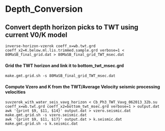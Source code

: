 # Depth_Conversion

## Convert depth horizon picks to TWT using current V0/K model

```
inverse-horizon-vzerok coeff_x=wb.twt.grd coeff_x2=K.below.ml.lis.trimmed.sample.grd verbose=1 < 80MaSB_final_grid.dat > 80MaSB_final_grid_TWT_msec.dat
```
#### Grid the TWT horizon and link it to bottom_twt_msec.grd

```
make.gmt.grid.sh -s 80MaSB_final_grid_TWT_msec.dat
```
#### Compute Vzero and K from the TWT/Average Velocity seismic processing velocities 

```
suvzerok_with_water_seis_vavg_horizon < Cb_Ph3_TWT_Vavg_062013_32b.su coeff_x=wb.twt.grd coeff_x2=bottom_twt_msec.grd verbose=1 > output.dat
awk '{print $9, $11, $14}' output.dat > vzero.seismic.dat
make.gmt.grid.sh -s vzero.seismic.dat
awk '{print $9, $11, $17}' output.dat > k.seismic.dat
make.gmt.grid.sh -s k.seismic.dat
```

